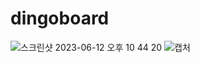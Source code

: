 # dingoboard


![스크린샷 2023-06-12 오후 10 44 20](https://github.com/ddingoa/dingoboard/assets/122533168/71cc7178-190d-4a8a-8964-f7252cdc55bc)
![캡처]([/uploads/1848994ad25765da30fa8ef3684c67bc/캡처.PNG](https://github.com/ddingoa/dingoboard/assets/122533168/71cc7178-190d-4a8a-8964-f7252cdc55bc))
